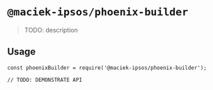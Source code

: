 # `@maciek-ipsos/phoenix-builder`

> TODO: description

## Usage

```
const phoenixBuilder = require('@maciek-ipsos/phoenix-builder');

// TODO: DEMONSTRATE API
```
